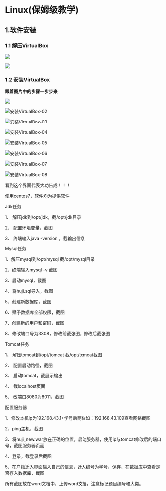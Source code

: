 # Linux(保姆级教学)

## 1.软件安装

### 1.1 解压VirtualBox

![](C:\Users\user\Desktop\github\assets\解压virtualbox.png)

![](C:\Users\user\Desktop\github\assets\解压virtualbox后.png)

### 1.2 安装VirtualBox

**跟着图片中的步骤一步步来**

![](C:\Users\user\Desktop\github\assets\安装VirtualBox-01.png)

![安装VirtualBox-02](C:\Users\user\Desktop\github\assets\安装VirtualBox-02.png)

![安装VirtualBox-03](C:\Users\user\Desktop\github\assets\安装VirtualBox-03.png)

![安装VirtualBox-04](C:\Users\user\Desktop\github\assets\安装VirtualBox-04.png)

![安装VirtualBox-05](C:\Users\user\Desktop\github\assets\安装VirtualBox-05.png)

![安装VirtualBox-06](C:\Users\user\Desktop\github\assets\安装VirtualBox-06.png)

![安装VirtualBox-07](C:\Users\user\Desktop\github\assets\安装VirtualBox-07.png)

![安装VirtualBox-08](C:\Users\user\Desktop\github\assets\安装VirtualBox-08.png)

看到这个界面代表大功告成！！！

使用centos7，软件均为提供软件

Jdk任务

1、 解压jdk到/opt/jdk，截/opt/jdk目录

2、 配置环境变量，截图

3、 终端输入java -version ，截输出信息



Mysql任务

1、解压mysql到/opt/mysql 截/opt/mysql目录

2、终端输入mysql -v 截图

3、启动mysql，截图

4、将huji.sql导入，截图

5、创建新数据库，截图

6、赋予数据库全部权限，截图

7、创建新的用户和密码，截图

8、修改端口号为3308，修改前截张图，修改后截张图

Tomcat任务

1、 解压tomcat到/opt/tomcat 截/opt/tomcat截图

2、 配置启动路径，截图

3、 启动tomcat，截展示输出

4、 截localhost页面

5、 改端口8080为8011，截图

配置服务器

1、修改本机ip为192.168.43.1+学号后两位如：192.168.43.109查看网络截图

2、ping主机，截图

3、将huji_new.war放在正确的位置，启动服务器，使用ip与tomcat修改后的端口号，截图服务器页面

4、登录，截登录后截图

5、在户籍迁入界面输入自己的信息，迁入编号为学号，保存，在数据库中查看是否存入数据库，截图

所有截图放在word文档中，上传word文档，注意标记题目编号和大类。